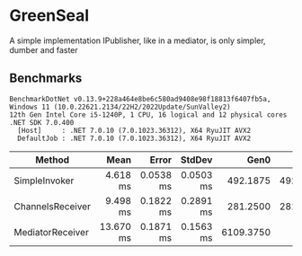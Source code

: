 # GreenSeal

A simple implementation IPublisher, like in a mediator, is only simpler, dumber and faster

## Benchmarks

```
BenchmarkDotNet v0.13.9+228a464e8be6c580ad9408e98f18813f6407fb5a, Windows 11 (10.0.22621.2134/22H2/2022Update/SunValley2)
12th Gen Intel Core i5-1240P, 1 CPU, 16 logical and 12 physical cores
.NET SDK 7.0.400
  [Host]     : .NET 7.0.10 (7.0.1023.36312), X64 RyuJIT AVX2
  DefaultJob : .NET 7.0.10 (7.0.1023.36312), X64 RyuJIT AVX2
```

| Method           | Mean      | Error     | StdDev    | Gen0      | Gen1     | Gen2     | Allocated |
|----------------- |----------:|----------:|----------:|----------:|---------:|---------:|----------:|
| SimpleInvoker    |  4.618 ms | 0.0538 ms | 0.0503 ms |  492.1875 | 492.1875 | 492.1875 |   1.53 MB |
| ChannelsReceiver |  9.498 ms | 0.1822 ms | 0.2891 ms |  281.2500 | 281.2500 | 281.2500 |   1.11 MB |
| MediatorReceiver | 13.670 ms | 0.1871 ms | 0.1563 ms | 6109.3750 |        - |        - |  36.62 MB |

